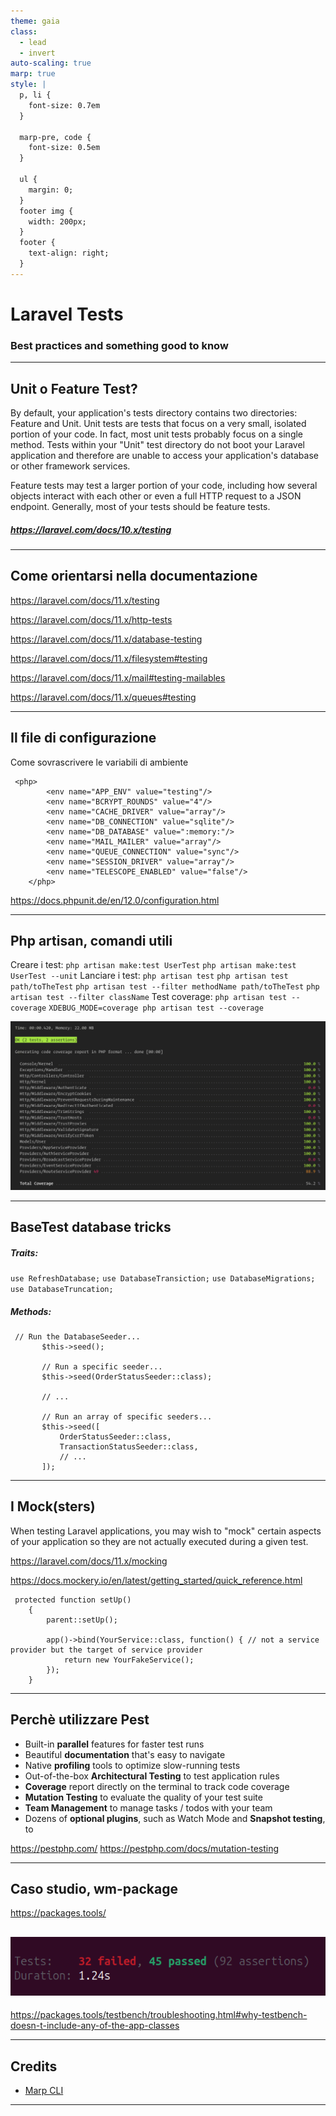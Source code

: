 ```yaml
---
theme: gaia
class:
  - lead
  - invert
auto-scaling: true
marp: true
style: |
  p, li {
    font-size: 0.7em
  }

  marp-pre, code {
    font-size: 0.5em
  }

  ul {
    margin: 0;
  }
  footer img {
    width: 200px;
  }
  footer {
    text-align: right;
  }
---
```


# Laravel Tests

### Best practices and something good to know

---

## Unit o Feature Test?

By default, your application's tests directory contains two directories: Feature and Unit. Unit tests are tests that focus on a very small, isolated portion of your code. In fact, most unit tests probably focus on a single method. Tests within your "Unit" test directory do not boot your Laravel application and therefore are unable to access your application's database or other framework services.

Feature tests may test a larger portion of your code, including how several objects interact with each other or even a full HTTP request to a JSON endpoint. Generally, most of your tests should be feature tests.

##### https://laravel.com/docs/10.x/testing

---

## Come orientarsi nella documentazione

https://laravel.com/docs/11.x/testing

https://laravel.com/docs/11.x/http-tests

https://laravel.com/docs/11.x/database-testing

https://laravel.com/docs/11.x/filesystem#testing

https://laravel.com/docs/11.x/mail#testing-mailables

https://laravel.com/docs/11.x/queues#testing

---

## Il file di configurazione

Come sovrascrivere le variabili di ambiente

```
 <php>
        <env name="APP_ENV" value="testing"/>
        <env name="BCRYPT_ROUNDS" value="4"/>
        <env name="CACHE_DRIVER" value="array"/>
        <env name="DB_CONNECTION" value="sqlite"/>
        <env name="DB_DATABASE" value=":memory:"/>
        <env name="MAIL_MAILER" value="array"/>
        <env name="QUEUE_CONNECTION" value="sync"/>
        <env name="SESSION_DRIVER" value="array"/>
        <env name="TELESCOPE_ENABLED" value="false"/>
    </php>
```

https://docs.phpunit.de/en/12.0/configuration.html

---

## Php artisan, comandi utili

Creare i test:
`php artisan make:test UserTest`
`php artisan make:test UserTest --unit`
Lanciare i test:
`php artisan test`
`php artisan test path/toTheTest`
`php artisan test --filter methodName path/toTheTest`
`php artisan test --filter className`
Test coverage:
`php artisan test --coverage`
`XDEBUG_MODE=coverage php artisan test --coverage`

![height:250px](image.png)

---

## BaseTest database tricks

##### Traits:

`use RefreshDatabase;`
`use DatabaseTransiction;`
`use DatabaseMigrations;`
`use DatabaseTruncation;`

##### Methods:

```
 // Run the DatabaseSeeder...
       $this->seed();

       // Run a specific seeder...
       $this->seed(OrderStatusSeeder::class);

       // ...

       // Run an array of specific seeders...
       $this->seed([
           OrderStatusSeeder::class,
           TransactionStatusSeeder::class,
           // ...
       ]);
```

---

## I Mock(sters)

When testing Laravel applications, you may wish to "mock" certain aspects of your application so they are not actually executed during a given test.

https://laravel.com/docs/11.x/mocking

https://docs.mockery.io/en/latest/getting_started/quick_reference.html

```
 protected function setUp()
    {
        parent::setUp();

        app()->bind(YourService::class, function() { // not a service provider but the target of service provider
            return new YourFakeService();
        });
    }
```

---

## Perchè utilizzare Pest

- Built-in **parallel** features for faster test runs
- Beautiful **documentation** that's easy to navigate
- Native **profiling** tools to optimize slow-running tests
- Out-of-the-box **Architectural Testing** to test application rules
- **Coverage** report directly on the terminal to track code coverage
- **Mutation Testing** to evaluate the quality of your test suite
- **Team Management** to manage tasks / todos with your team
- Dozens of **optional plugins**, such as Watch Mode and **Snapshot testing**, to

https://pestphp.com/
https://pestphp.com/docs/mutation-testing

---

## Caso studio, wm-package

https://packages.tools/

## ![alt text](image-1.png)

https://packages.tools/testbench/troubleshooting.html#why-testbench-doesn-t-include-any-of-the-app-classes

---

## Credits

- [Marp CLI](https://github.com/marp-team/marp-cli)

---
